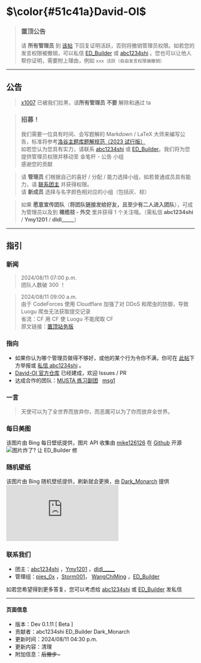 # $\color{#51c41a}David-OI$
> ### 置顶公告
> 请 **所有管理员** 到 [该帖](/discuss/885805) 下回复证明活跃，否则将撤销管理员权限。如若您的发言权限被撤销，可以私信 [ED_Builder](/chat?uid=1023494) 或 [abc1234shi](/chat?uid=941501) 。您也可以让他人帮你证明，需要附上理由，例如 `xxx 活跃（自由发言权限被撤销）`


---
## 公告

> [x1007](/user/1109270) 已被我们拉黑，请**所有管理员** **不要** 解除和通过 ta

> ### 招募！
> 我们需要一位具有时间、会写题解的 Markdown / LaTeX 大师来编写公告，标准将参考[洛谷主题库题解规范（2023 试行版）](https://help.luogu.com.cn/rules/academic/solution-standard)  
如若您认为您具有实力，请联系 [abc1234shi](/user/941501) 或 [ED_Builder](/user/1023494)。我们将为您提供管理员权限并移动至 金笔杆 - 公告 小组  
感谢您的贡献

> 请 **管理员** 们根据自己的喜好 / 分配 / 能力选择小组，如若普通成员具有能力，请 [联系团主](/chat?uid=941501) 并获得权限。  
请 **新成员** 选择与名字颜色相对应的小组（包括灰、棕）

> 如果 **愿意宣传团队**（**将团队链接发给好友，且至少有二人进入团队**），可成为管理员以及到 **橄榄枝 - 外交** 里并获得 1 个关注哦。（需私信 **abc1234shi** / **Ymy1201** / **dldl_____**）

---
## 指引
### 新闻
> 2024/08/11 07:00 p.m.  
团队人数破 300 ！

> 2024/08/11 09:00 a.m.  
由于 CodeForces 使用 Cloudflare 加强了对 DDoS 和爬虫的防御，导致 Luogu 爬虫无法获取提交记录  
省流：CF 用 CF 使 Luogu 不能爬取 CF  
原文链接：[置顶站务版](/discuss/598533)
### 指向
- 如果你认为哪个管理员做得不够好，或他的某个行为令你不满，你可在 [此帖](/discuss/885878)下方举报或 [私信 abc1234shi](/chat?uid=941501) 。
- [David-OI 官方仓库](https://github.com/ED-Builder/David-OI) 已经建成，欢迎 Issues / PR
- 达成合作的团队：[MUSTA 练习副团](/team/68500) &nbsp; [msg1](/team/68785) &nbsp; 
### 一言
> 天使可以为了全世界而放弃你，而恶魔可以为了你而放弃全世界。
### 每日美图
该图片由 Bing 每日壁纸提供，图片 API 收集由 [mike126126](https://github.com/mike126126) 在 [Github](https://github.com/mike126126/bing) 开源  
![图片炸了? 让 ED_Builder 修](https://baotangguo.cn:8081/)
### 随机壁纸
该图片由 Bing 随机壁纸提供，刷新就会更换，由 [Dark_Monarch](/user/1032282) 提供
![](https://bing.img.run/rand.php)
### 联系我们
- 团主：[abc1234shi](/chat?uid=941501 "喜气至永远") ，[Ymy1201](/chat?uid=1186739 "基泥苔煤") ，[dldl_____](/chat?uid=1073177)
- 管理组：[pies_0x](/chat?uid=964645 "大家能借我点rp吗") ，[Storm001](/chat?uid=985767 "星河斩尽")， [WangChiMing](/chat?uid=1023500 "www") ，[ED_Builder](/chat?uid=1023494 "咕咕《<复生>》") 

如若您希望得到更多答复，您可以考虑给 [abc1234shi](/chat?uid=941501) 或 [ED_Builder](/chat?uid=1023494) 发私信

---
#### 页面信息
- 版本：Dev 0.1.11 [ Beta ]
- 贡献者：abc1234shi ED_Builder Dark_Monarch
- 更新时间：2024/08/11 04:30 p.m.
- 更新内容：清理
- 附加信息：~~后撤步~~~
